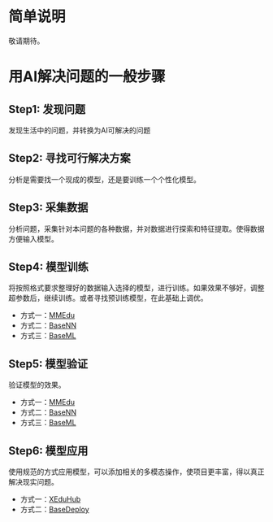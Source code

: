 # 简单说明

敬请期待。


# 用AI解决问题的一般步骤
## Step1: 发现问题
发现生活中的问题，并转换为AI可解决的问题
## Step2: 寻找可行解决方案
分析是需要找一个现成的模型，还是要训练一个个性化模型。
## Step3: 采集数据
分析问题，采集针对本问题的各种数据，并对数据进行探索和特征提取。使得数据方便输入模型。

## Step4: 模型训练
将按照格式要求整理好的数据输入选择的模型，进行训练。如果效果不够好，调整超参数后，继续训练。或者寻找预训练模型，在此基础上调优。
- 方式一：[MMEdu](../mmedu.html)
- 方式二：[BaseNN](../basenn.html)
- 方式三：[BaseML](../baseml.html)
## Step5: 模型验证
验证模型的效果。
- 方式一：[MMEdu](../mmedu/quick_start.html#6-模型推理)
- 方式二：[BaseNN](../basenn/quick_start.html#第5步-模型测试)
- 方式三：[BaseML](../baseml/quick_start.html#推理)
## Step6: 模型应用
使用规范的方式应用模型，可以添加相关的多模态操作，使项目更丰富，得以真正解决现实问题。
- 方式一：[XEduHub](../xedu_hub.html)
- 方式二：[BaseDeploy](../basedt.html)